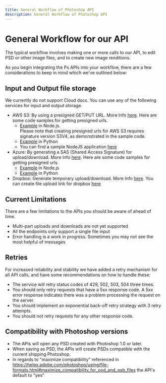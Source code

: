 ```yaml
---
title: General Workflow of Photoshop API
description: General Workflow of Photoshop API
---
```

# General Workflow for our API

The typical workflow involves making one or more calls to our API, to edit PSD or other image files, and to create new image renditions.

As you begin integrating the Ps APIs into your workflow, there are a few considerations to keep in mind which we've outlined below:

## Input and Output file storage

We currently do not support Cloud docs. You can use any of the following services for input and output storage.
- AWS S3: By using a presigned GET/PUT URL. More Info [here](https://docs.aws.amazon.com/AmazonS3/latest/userguide/PresignedUrlUploadObject.html).
  Here are some code samples for getting presigned urls.
  - [Example](https://github.com/AdobeDocs/cis-photoshop-api-docs/tree/main/sample-code/storage-app/aws-s3/presignedURLs.js) in Node.js. <br />Please note that creating presigned urls for AWS S3 requires signature version S3V4, as demonstrated in the sample code.
  - [Example](https://github.com/AdobeDocs/cis-photoshop-api-docs/tree/main/sample-code/storage-app/aws-s3/presignedURLs.py) in Python
  - You can find a sample NodeJS application [here](https://github.com/AdobeDocs/cis-photoshop-api-docs/tree/main/sample-code/storage-app/aws-s3/example.py)
- Azure: By generating a SAS (Shared Access Signature) for upload/download. More Info [here](https://azuresdkdocs.blob.core.windows.net/$web/python/azure-storage-blob/12.9.0/index.html).
  Here are some code samples for getting presigned urls
  - [Example](https://github.com/AdobeDocs/cis-photoshop-api-docs/tree/main/sample-code/storage-app/azure/presignedURLs.js) in Node.js
  - [Example](https://github.com/AdobeDocs/cis-photoshop-api-docs/tree/main/sample-code/storage-app/azure/presignedURLs.py) in Python
- Dropbox: Generate temporary upload/download. More Info [here](https://www.dropbox.com/developers/documentation).
  You can create file upload link for dropbox [here](https://www.dropbox.com/developers/documentation/http/documentation#files-get_temporary_upload_link)

## Current Limitations
There are a few limitations to the APIs you should be aware of ahead of time.  
- Multi-part uploads and downloads are not yet supported
- All the endpoints only support a single file input
- Error handling is a work in progress. Sometimes you may not see the most helpful of messages

## Retries
For increased reliability and stability we have added a retry mechanism for all API calls, and have some recommendations on how to handle these:
- The service will retry status codes of 429, 502, 503, 504 three times.
- You should only retry requests that have a 5xx response code. A 5xx error response indicates there was a problem processing the request on the server.
- You should implement an exponential back-off retry strategy with 3 retry attempts.
- You should not retry requests for any other response code.

## Compatibility with Photoshop versions

- The APIs will open any PSD created with Photoshop 1.0 or later.
- When saving as PSD, the APIs will create PSDs compatible with the current shipping Photoshop.
- In regards to "maximize compatibility" referenced in https://helpx.adobe.com/photoshop/using/file-formats.html#maximize_compatibility_for_psd_and_psb_files  the API's default to “yes”
